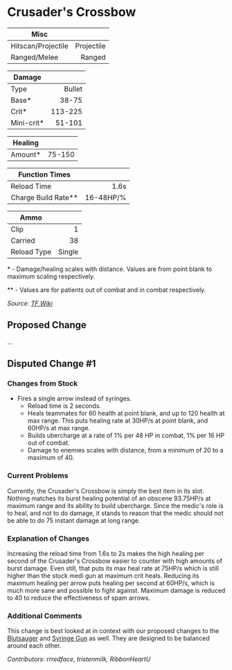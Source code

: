 # Crusader's Crossbow

| Misc               |            |
|--------------------|-----------:|
| Hitscan/Projectile | Projectile |
| Ranged/Melee       |     Ranged |

| Damage      |         |
|-------------|--------:|
| Type        |  Bullet |
| Base\*      |   38-75 |
| Crit\*      | 113-225 |
| Mini-crit\* |  51-101 |

| Healing   |         |
|-----------|--------:|
| Amount\*  |  75-150 |

| Function Times        |           |
|-----------------------|----------:|
| Reload Time           |      1.6s |
| Charge Build Rate\*\* | 16-48HP/% |

| Ammo        |        |
|-------------|-------:|
| Clip        |      1 |
| Carried     |     38 |
| Reload Type | Single |

\* - Damage/healing scales with distance. Values are from point blank to maximum scaling respectively.

\*\* - Values are for patients out of combat and in combat respectively.

*Source: [TF Wiki](https://wiki.teamfortress.com/wiki/Crusader%27s_Crossbow)*

## Proposed Change
...

## Disputed Change #1

### Changes from Stock
* Fires a single arrow instead of syringes.
    * Reload time is 2 seconds.
    * Heals teammates for 60 health at point blank, and up to 120 health at max range. This puts healing rate at 30HP/s at point blank, and 60HP/s at max range.
    * Builds ubercharge at a rate of 1% per 48 HP in combat, 1% per 16 HP out of combat.
    * Damage to enemies scales with distance, from a minimum of 20 to a maximum of 40.

### Current Problems
Currently, the Crusader's Crossbow is simply the best item in its slot. Nothing matches its burst healing potential of an obscene 93.75HP/s at maximum range and its ability to build ubercharge. Since the medic's role is to heal, and not to do damage, it stands to reason that the medic should not be able to do 75 instant damage at long range.

### Explanation of Changes
Increasing the reload time from 1.6s to 2s makes the high healing per second of the Crusader's Crossbow easier to counter with high amounts of burst damage. Even still, that puts its max heal rate at 75HP/s which is still higher than the stock medi gun at maximum crit heals. Reducing its maximum healing per arrow puts healing per second at 60HP/s, which is much more sane and possible to fight against. Maximum damage is reduced to 40 to reduce the effectiveness of spam arrows.

### Additional Comments
This change is best looked at in context with our proposed changes to the [Blutsauger](blutsauger.md#disputed-change-1) and [Syringe Gun](syringe-gun.md#disputed-change-1) as well. They are designed to be balanced around each other.

*Contributors: rrredface, tristenmilk, RibbonHeartU*
